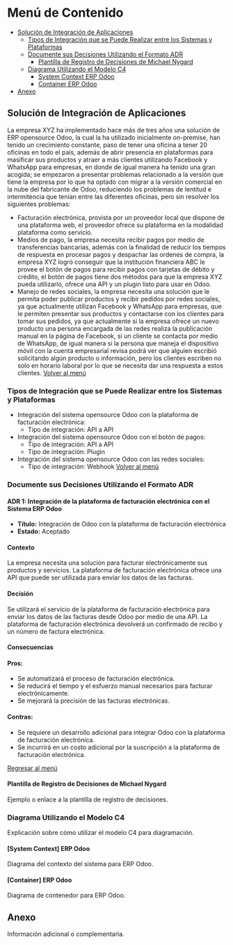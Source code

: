 # Menú de Contenido
- [Solución de Integración de Aplicaciones](#solución-de-integración-de-aplicaciones)
  - [Tipos de Integración que se Puede Realizar entre los Sistemas y Plataformas](#tipos-de-integración-que-se-puede-realizar-entre-los-sistemas-y-plataformas)
  - [Documente sus Decisiones Utilizando el Formato ADR](#documente-sus-decisiones-utilizando-el-formato-adr)
    - [Plantilla de Registro de Decisiones de Michael Nygard](#plantilla-de-registro-de-decisiones-de-michael-nygard)
  - [Diagrama Utilizando el Modelo C4](#diagrama-utilizando-el-modelo-c4)
    - [System Context ERP Odoo](#system-context-erp-odoo)
    - [Container ERP Odoo](#container-erp-odoo)
- [Anexo](#anexo)

## Solución de Integración de Aplicaciones
La empresa XYZ ha implementado hace más de tres años una solución de ERP opensource Odoo, la cual la ha utilizado inicialmente on-premise, han tenido un crecimiento constante, paso de tener una oficina a tener 20 oficinas en todo el país, además de abrir presencia en plataformas para masificar sus productos y atraer a más clientes utilizando Facebook y WhatsApp para empresas, en donde de igual manera ha tenido una gran acogida; se empezaron a presentar problemas relacionado a la versión que tiene la empresa por lo que ha optado con migrar a la versión comercial en la nube del fabricante de Odoo, reduciendo los problemas de lentitud e intermitencia que tenían entre las diferentes oficinas, pero sin resolver los siguientes problemas:
- Facturación electrónica, provista por un proveedor local que dispone de una plataforma web, el proveedor ofrece su plataforma en la modalidad plataforma como servicio.
- Medios de pago, la empresa necesita recibir pagos por medio de transferencias bancarias, además con la finalidad de reducir los tiempos de respuesta en procesar pagos y despachar las ordenes de compra, la empresa XYZ logró conseguir que la institución financiera ABC le provee el botón de pagos para recibir pagos con tarjetas de débito y crédito, el botón de pagos tiene dos métodos para que la empresa XYZ pueda utilizarlo, ofrece una API y un plugin listo para usar en Odoo.
- Manejo de redes sociales, la empresa necesita una solución que le permita poder publicar productos y recibir pedidos por redes sociales, ya que actualmente utilizan Facebook y WhatsApp para empresas, que le permiten presentar sus productos y contactarse con los clientes para tomar sus pedidos, ya que actualmente si la empresa ofrece un nuevo producto una persona encargada de las redes realiza la publicación manual en la página de Facebook, si un cliente se contacta por medio de WhatsApp, de igual manera si la persona que maneja el dispositivo móvil con la cuenta empresarial revisa podrá ver que alguien escribió solicitando algún producto  o información, pero los clientes escriben no solo en horario laboral por lo que se necesita dar una respuesta a estos clientes.
[Volver al menú](#menú-de-contenido)

### Tipos de Integración que se Puede Realizar entre los Sistemas y Plataformas

- Integración del sistema opensource Odoo con la plataforma de facturación electrónica:
  - Tipo de integración: API a API
- Integración del sistema opensource Odoo con el botón de pagos:
  - Tipo de integración: API a API
  - Tipo de integración: Plugin
- Integración del sistema opensource Odoo con las redes sociales:
  - Tipo de integración: Webhook
[Volver al menú](#menú-de-contenido)

### Documente sus Decisiones Utilizando el Formato ADR
#### ADR 1: Integración de la plataforma de facturación electrónica con el Sistema ERP Odoo

- **Título:** Integración de Odoo con la plataforma de facturación electrónica
- **Estado:** Aceptado

#### Contexto

La empresa necesita una solución para facturar electrónicamente sus productos y servicios. La plataforma de facturación electrónica ofrece una API que puede ser utilizada para enviar los datos de las facturas.

#### Decisión

Se utilizará el servicio de la plataforma de facturación electrónica para enviar los datos de las facturas desde Odoo por medio de una API. La plataforma de facturación electrónica devolverá un confirmado de recibo y un número de factura electrónica.

#### Consecuencias

#### Pros:

- Se automatizará el proceso de facturación electrónica.
- Se reducirá el tiempo y el esfuerzo manual necesarios para facturar electrónicamente.
- Se mejorará la precisión de las facturas electrónicas.

#### Contras:

- Se requiere un desarrollo adicional para integrar Odoo con la plataforma de facturación electrónica.
- Se incurrirá en un costo adicional por la suscripción a la plataforma de facturación electrónica.

[Regresar al menú](#menú-de-contenido)





#### Plantilla de Registro de Decisiones de Michael Nygard
Ejemplo o enlace a la plantilla de registro de decisiones.

### Diagrama Utilizando el Modelo C4
Explicación sobre cómo utilizar el modelo C4 para diagramación.

#### [System Context] ERP Odoo
Diagrama del contexto del sistema para ERP Odoo.

#### [Container] ERP Odoo
Diagrama de contenedor para ERP Odoo.

## Anexo
Información adicional o complementaria.
